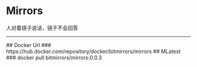 # Mirrors
人对着镜子说话，镜子不会回答
<hr>
## Docker Url
### https://hub.docker.com/repository/docker/bitmirrors/mirrors
## MLatest
### docker pull bitmirrors/mirrors:0.0.3
